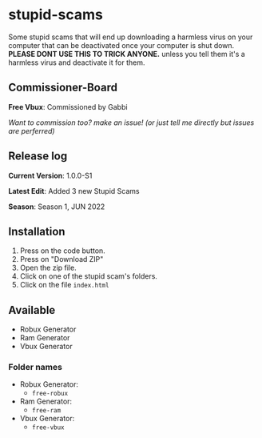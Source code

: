 # stupid-scams
Some stupid scams that will end up downloading a harmless virus on your computer that can be deactivated once your computer is shut down.
**PLEASE DONT USE THIS TO TRICK ANYONE.** unless you tell them it's a harmless virus and deactivate it for them.

## Commissioner-Board
**Free Vbux**: Commissioned by Gabbi
<br>

*Want to commission too? make an issue! (or just tell me directly but issues are perferred)*

## Release log
**Current Version**: 1.0.0-S1
<br>

**Latest Edit**: Added 3 new Stupid Scams

**Season**: Season 1, JUN 2022

## Installation
1. Press on the code button.
2. Press on "Download ZIP"
3. Open the zip file.
4. Click on one of the stupid scam's folders.
5. Click on the file `index.html`
## Available
- Robux Generator
- Ram Generator
- Vbux Generator

### Folder names
- Robux Generator:
  - `free-robux`
- Ram Generator:
  - `free-ram`
- Vbux Generator:
  - `free-vbux`
